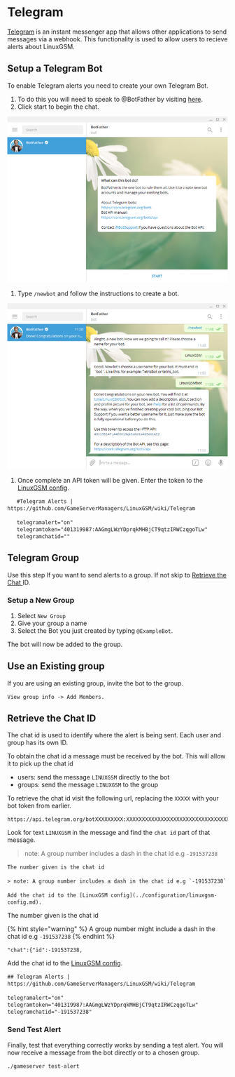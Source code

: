 # Telegram

[Telegram](https://telegram.org) is an instant messenger app that allows other applications to send messages via a webhook. This functionality is used to allow users to recieve alerts about LinuxGSM.

## Setup a Telegram Bot

To enable Telegram alerts you need to create your own Telegram Bot.

1. To do this you will need to speak to @BotFather by visiting [here](https://telegram.me/BotFather).
2. Click start to begin the chat.

![BotFather Chat](../.gitbook/assets/botfather_chat.png)

1. Type `/newbot` and follow the instructions to create a bot.

![new Bot](../.gitbook/assets/botfather_new_bot.png)

1. Once complete an API token will be given. Enter the token to the [LinuxGSM config](../configuration/linuxgsm-config.md).

```text
   #Telegram Alerts | https://github.com/GameServerManagers/LinuxGSM/wiki/Telegram

   telegramalert="on"
   telegramtoken="401319987:AAGmgLWzYDprqkMHBjCT9qtzIRWCzqgoTLw"
   telegramchatid=""
```

## Telegram Group

Use this step If you want to send alerts to a group. If not skip to [Retrieve the Chat ](telegram.md#retrieve-the-chat-id)ID.

### Setup a New Group

1. Select `New Group`
2. Give your group a name
3. Select the Bot you just created by typing `@ExampleBot`.

The bot will now be added to the group.

## Use an Existing group

If you are using an existing group, invite the bot to the group.

```text
View group info -> Add Members.
```

## Retrieve the Chat ID

The chat id is used to identify where the alert is being sent. Each user and group has its own ID.

To obtain the chat id a message must be received by the bot. This will allow it to pick up the chat id

* users: send the message `LINUXGSM` directly to the bot
* groups: send the message `LINUXGSM` to the group

To retrieve the chat id visit the following url, replacing the `XXXXX` with your bot token from earlier.

```text
https://api.telegram.org/botXXXXXXXXX:XXXXXXXXXXXXXXXXXXXXXXXXXXXXXXXXXXXX/getUpdates
```

Look for text `LINUXGSM` in the message and find the `chat id` part of that message.

> note: A group number includes a dash in the chat id e.g `-191537238`

```text
The number given is the chat id

> note: A group number includes a dash in the chat id e.g `-191537238`

Add the chat id to the [LinuxGSM config](../configuration/linuxgsm-config.md).
```

The number given is the chat id

{% hint style="warning" %}
A group number might include a dash in the chat id e.g `-191537238`
{% endhint %}

```text
"chat":{"id":-191537238,
```

Add the chat id to the [LinuxGSM config](../configuration/linuxgsm-config.md).

```text
## Telegram Alerts | https://github.com/GameServerManagers/LinuxGSM/wiki/Telegram

telegramalert="on"
telegramtoken="401319987:AAGmgLWzYDprqkMHBjCT9qtzIRWCzqgoTLw"
telegramchatid="-191537238"
```

### Send Test Alert

Finally, test that everything correctly works by sending a test alert. You will now receive a message from the bot directly or to a chosen group.

```text
./gameserver test-alert
```

